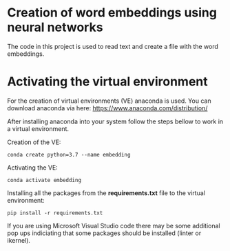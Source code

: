 # Creation of word embeddings using neural networks

The code in this project is used to read text and create a file with the word embeddings. 

# Activating the virtual environment

For the creation of virtual environments (VE) anaconda is used. You can download anaconda via here: 
https://www.anaconda.com/distribution/

After installing anaconda into your system follow the steps bellow to work in a virtual environment.

Creation of the VE:
```
conda create python=3.7 --name embedding
```

Activating the VE:
```
conda activate embedding
```

Installing all the packages from the **requirements.txt** file to the virtual environment:
```
pip install -r requirements.txt
```

If you are using Microsoft Visual Studio code there may be some additional pop ups indiciating that some packages should be installed (linter or ikernel).
